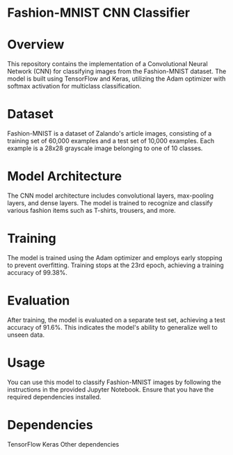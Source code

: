 # Fashion-MNIST CNN Classifier

# Overview
This repository contains the implementation of a Convolutional Neural Network (CNN) for classifying images from the Fashion-MNIST dataset. The model is built using TensorFlow and Keras, utilizing the Adam optimizer with softmax activation for multiclass classification.

# Dataset
Fashion-MNIST is a dataset of Zalando's article images, consisting of a training set of 60,000 examples and a test set of 10,000 examples. Each example is a 28x28 grayscale image belonging to one of 10 classes.

# Model Architecture
The CNN model architecture includes convolutional layers, max-pooling layers, and dense layers. The model is trained to recognize and classify various fashion items such as T-shirts, trousers, and more.

# Training
The model is trained using the Adam optimizer and employs early stopping to prevent overfitting. Training stops at the 23rd epoch, achieving a training accuracy of 99.38%.

# Evaluation
After training, the model is evaluated on a separate test set, achieving a test accuracy of 91.6%. This indicates the model's ability to generalize well to unseen data.

# Usage
You can use this model to classify Fashion-MNIST images by following the instructions in the provided Jupyter Notebook. Ensure that you have the required dependencies installed.

# Dependencies
TensorFlow
Keras
Other dependencies
